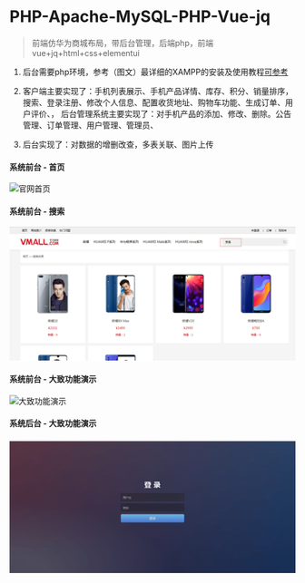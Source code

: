 # PHP-Apache-MySQL-PHP-Vue-jq
> 前端仿华为商城布局，带后台管理，后端php，前端vue+jq+html+css+elementui

1. 后台需要php环境，参考（图文）最详细的XAMPP的安装及使用教程[可参考](https://blog.csdn.net/qq_36595013/article/details/80373597)

2. 客户端主要实现了：手机列表展示、手机产品详情、库存、积分、销量排序，搜索、登录注册、修改个人信息、配置收货地址、购物车功能、生成订单、用户评价、，
后台管理系统主要实现了：对手机产品的添加、修改、删除。公告管理、订单管理、用户管理、管理员、
3. 后台实现了：对数据的增删改查，多表关联、图片上传

#### 系统前台 - 首页

![官网首页](static/index.gif)


#### 系统前台 - 搜索

![官网搜索](static/search.png)

#### 系统前台 - 大致功能演示

![大致功能演示](static/caozuo.gif)


#### 系统后台 - 大致功能演示

![大致功能演示](static/houtai.gif)